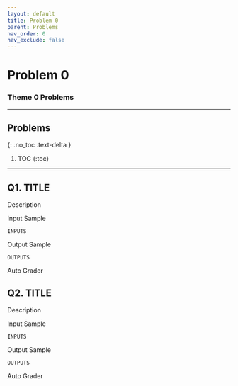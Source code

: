 ```yaml
---
layout: default
title: Problem 0
parent: Problems
nav_order: 0
nav_exclude: false
---
```


# Problem 0
### Theme 0 Problems

- - -           
## Problems
{: .no_toc .text-delta }
1. TOC
{:toc}
- - -           

## Q1. TITLE
Description         

Input Sample        
```
INPUTS
```         
Output Sample
```
OUTPUTS
```         

Auto Grader

## Q2. TITLE
Description         

Input Sample        
```
INPUTS
```         
Output Sample
```
OUTPUTS
```         

Auto Grader
